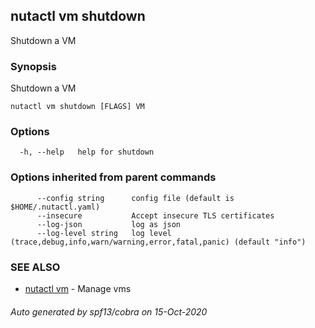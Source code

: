## nutactl vm shutdown

Shutdown a VM

### Synopsis

Shutdown a VM

```
nutactl vm shutdown [FLAGS] VM
```

### Options

```
  -h, --help   help for shutdown
```

### Options inherited from parent commands

```
      --config string      config file (default is $HOME/.nutactl.yaml)
      --insecure           Accept insecure TLS certificates
      --log-json           log as json
      --log-level string   log level (trace,debug,info,warn/warning,error,fatal,panic) (default "info")
```

### SEE ALSO

* [nutactl vm](nutactl_vm.md)	 - Manage vms

###### Auto generated by spf13/cobra on 15-Oct-2020
